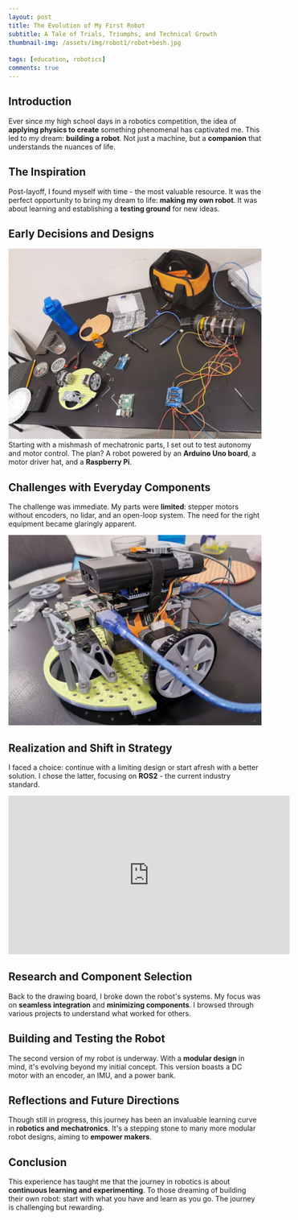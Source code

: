 ```yaml
---
layout: post
title: The Evolution of My First Robot
subtitle: A Tale of Trials, Triumphs, and Technical Growth
thumbnail-img: /assets/img/robot1/robot+besh.jpg

tags: [education, robotics]
comments: true
---
```


## Introduction

Ever since my high school days in a robotics competition, the idea of **applying physics to create** something phenomenal has captivated me. This led to my dream: **building a robot**. Not just a machine, but a **companion** that understands the nuances of life.

## The Inspiration

Post-layoff, I found myself with time - the most valuable resource. It was the perfect opportunity to bring my dream to life: **making my own robot**. It was about learning and establishing a **testing ground** for new ideas.

## Early Decisions and Designs
<!-- add photo -->
![electronicParts](/assets/img/robot1/parts.jpg)
Starting with a mishmash of mechatronic parts, I set out to test autonomy and motor control. The plan? A robot powered by an **Arduino Uno board**, a motor driver hat, and a **Raspberry Pi**.

## Challenges with Everyday Components

The challenge was immediate. My parts were **limited**: stepper motors without encoders, no lidar, and an open-loop system. The need for the right equipment became glaringly apparent.

![assembledRobot](/assets/img/robot1/assembled.jpg)
## Realization and Shift in Strategy

I faced a choice: continue with a limiting design or start afresh with a better solution. I chose the latter, focusing on **ROS2** - the current industry standard.

<!-- add a video content from youtube -->
<iframe class="d-block mx-auto" width="560" height="315" src="https://www.youtube.com/embed/p47VkIIDmBo?si=g9rIYxXNZuWXkphq" title="YouTube video player" frameborder="0" allow="accelerometer; autoplay; clipboard-write; encrypted-media; gyroscope; picture-in-picture; web-share" allowfullscreen></iframe>

## Research and Component Selection

Back to the drawing board, I broke down the robot's systems. My focus was on **seamless integration** and **minimizing components**. I browsed through various projects to understand what worked for others.

## Building and Testing the Robot

The second version of my robot is underway. With a **modular design** in mind, it's evolving beyond my initial concept. This version boasts a DC motor with an encoder, an IMU, and a power bank.

## Reflections and Future Directions

Though still in progress, this journey has been an invaluable learning curve in **robotics and mechatronics**. It's a stepping stone to many more modular robot designs, aiming to **empower makers**.

## Conclusion

This experience has taught me that the journey in robotics is about **continuous learning and experimenting**. To those dreaming of building their own robot: start with what you have and learn as you go. The journey is challenging but rewarding.

